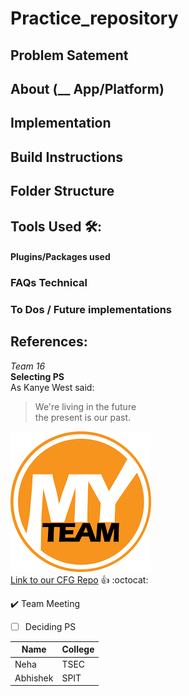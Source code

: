 # Practice_repository

## Problem Satement

## About (__ App/Platform)

## Implementation

## Build Instructions

## Folder Structure

## Tools Used 🛠️:

#### Plugins/Packages used

### FAQs Technical

### To Dos / Future implementations
## References:

*Team 16* <br/>
**Selecting PS**<br/>
As Kanye West said:
>We're living in the future<br/>
>the present is our past.<br/>

![Team Logo](/try.png)<br/>
[Link to our CFG Repo](https://github.com/CFGIndia20/team-16)
:+1: :octocat:<br/>

✔️ Team Meeting<br/>
- [ ] Deciding PS<br/>

| Name     | College |
|----------|---------|
| Neha     | TSEC    |
| Abhishek | SPIT    |

